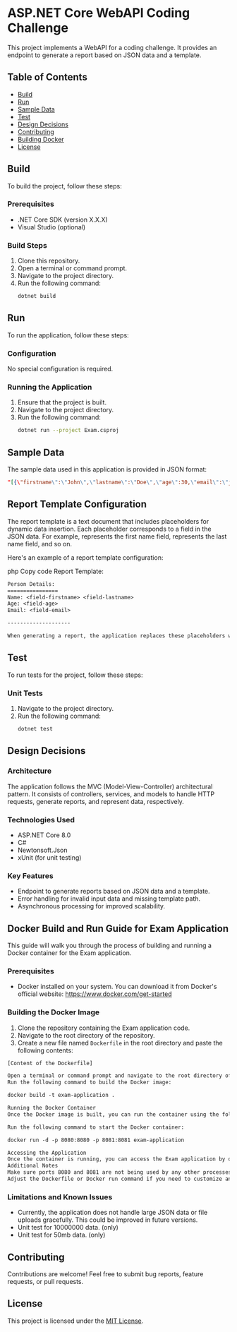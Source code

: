 # ASP.NET Core WebAPI Coding Challenge

This project implements a WebAPI for a coding challenge. It provides an endpoint to generate a report based on JSON data and a template.

## Table of Contents

- [Build](#build)
- [Run](#run)
- [Sample Data](#sample-data)
- [Test](#test)
- [Design Decisions](#design-decisions)
- [Contributing](#contributing)
- [Building Docker](#building-the-docker-image)
- [License](#license)


## Build

To build the project, follow these steps:

### Prerequisites

- .NET Core SDK (version X.X.X)
- Visual Studio (optional)

### Build Steps

1. Clone this repository.
2. Open a terminal or command prompt.
3. Navigate to the project directory.
4. Run the following command:
   ```bash
   dotnet build
   ```

## Run

To run the application, follow these steps:

### Configuration

No special configuration is required.

### Running the Application

1. Ensure that the project is built.
2. Navigate to the project directory.
3. Run the following command:
   ```bash
   dotnet run --project Exam.csproj
   ```

## Sample Data

The sample data used in this application is provided in JSON format:

```json
"[{\"firstname\":\"John\",\"lastname\":\"Doe\",\"age\":30,\"email\":\"john.doe@example.com\"},{\"firstname\":\"Jane\",\"lastname\":\"Smith\",\"age\":25,\"email\":\"jane.smith@example.com\"}]"
 ```
## Report Template Configuration

The report template is a text document that includes placeholders for dynamic data insertion. Each placeholder corresponds to a field in the JSON data. For example, <field-firstname> represents the first name field, <field-lastname> represents the last name field, and so on.

Here's an example of a report template configuration:

php
Copy code
Report Template:

```txt Name: <field-firstname> <field-lastname>
Person Details:
================
Name: <field-firstname> <field-lastname>
Age: <field-age>
Email: <field-email>

--------------------

When generating a report, the application replaces these placeholders with actual values from the JSON data to produce the final report.
```
## Test

To run tests for the project, follow these steps:

### Unit Tests

1. Navigate to the project directory.
2. Run the following command:
   ```bash
   dotnet test
   ```

## Design Decisions

### Architecture

The application follows the MVC (Model-View-Controller) architectural pattern. It consists of controllers, services, and models to handle HTTP requests, generate reports, and represent data, respectively.

### Technologies Used

- ASP.NET Core 8.0
- C#
- Newtonsoft.Json
- xUnit (for unit testing)

### Key Features

- Endpoint to generate reports based on JSON data and a template.
- Error handling for invalid input data and missing template path.
- Asynchronous processing for improved scalability.

## Docker Build and Run Guide for Exam Application

This guide will walk you through the process of building and running a Docker container for the Exam application.

### Prerequisites
- Docker installed on your system. You can download it from Docker's official website: https://www.docker.com/get-started

### Building the Docker Image
1. Clone the repository containing the Exam application code.
2. Navigate to the root directory of the repository.
3. Create a new file named `Dockerfile` in the root directory and paste the following contents:

```Dockerfile
[Content of the Dockerfile]

Open a terminal or command prompt and navigate to the root directory of the repository.
Run the following command to build the Docker image:

docker build -t exam-application .

Running the Docker Container
Once the Docker image is built, you can run the container using the following steps:

Run the following command to start the Docker container:

docker run -d -p 8080:8080 -p 8081:8081 exam-application

Accessing the Application
Once the container is running, you can access the Exam application by opening a web browser and navigating to http://localhost:8080 or http://localhost:8081.
Additional Notes
Make sure ports 8080 and 8081 are not being used by any other processes on your system.
Adjust the Dockerfile or Docker run command if you need to customize any parameters such as ports or build configurations.
```


### Limitations and Known Issues

- Currently, the application does not handle large JSON data or file uploads gracefully. This could be improved in future versions.
- Unit test for 10000000 data. (only)
- Unit test for 50mb data. (only)

## Contributing

Contributions are welcome! Feel free to submit bug reports, feature requests, or pull requests.

## License

This project is licensed under the [MIT License](LICENSE).
